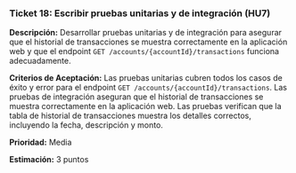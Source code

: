 ### **Ticket 18: Escribir pruebas unitarias y de integración (HU7)**

**Descripción:**
Desarrollar pruebas unitarias y de integración para asegurar que el historial de transacciones se muestra correctamente en la aplicación web y que el endpoint `GET /accounts/{accountId}/transactions` funciona adecuadamente.

**Criterios de Aceptación:**
Las pruebas unitarias cubren todos los casos de éxito y error para el endpoint `GET /accounts/{accountId}/transactions`.
Las pruebas de integración aseguran que el historial de transacciones se muestra correctamente en la aplicación web.
Las pruebas verifican que la tabla de historial de transacciones muestra los detalles correctos, incluyendo la fecha, descripción y monto.

**Prioridad:**
Media

**Estimación:**
3 puntos